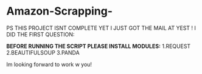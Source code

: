 # Amazon-Scrapping-
PS THIS PROJECT ISNT COMPLETE YET I JUST GOT THE MAIL AT YEST ! I DID THE FIRST QUESTION:

**BEFORE RUNNING THE SCRIPT PLEASE INSTALL MODULES:**
1.REQUEST
2.BEAUTIFULSOUP
3.PANDA


Im looking forward to work w you!
